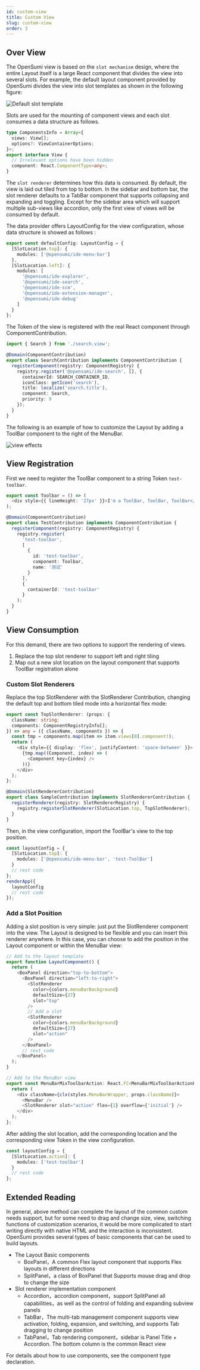 ```yaml
---
id: custom-view
title: Custom View
slug: custom-view
order: 3
---
```


## Over View

The OpenSumi view is based on the `slot mechanism` design, where the entire Layout itself is a large React component that divides the view into several slots. For example, the default layout component provided by OpenSumi divides the view into slot templates as shown in the following figure:

![Default slot template](https://img.alicdn.com/imgextra/i3/O1CN01jVb1Nv1n4XHe0H2wG_!!6000000005036-2-tps-1714-1374.png)

Slots are used for the mounting of component views and each slot consumes a data structure as follows.

```typescript
type ComponentsInfo = Array<{
  views: View[];
  options?: ViewContainerOptions;
}>;
export interface View {
  // Irrelevant options have been hidden
  component: React.ComponentType<any>;
}
```

The `slot renderer` determines how this data is consumed. By default, the view is laid out tiled from top to bottom. In the sidebar and bottom bar, the slot renderer defaults to a TabBar component that supports collapsing and expanding and toggling. Except for the sidebar area which will support multiple sub-views like accordion, only the first view of views will be consumed by default. 

The data provider offers LayoutConfig for the view configuration, whose data structure is showed as follows :

```typescript
export const defaultConfig: LayoutConfig = {
  [SlotLocation.top]: {
    modules: ['@opensumi/ide-menu-bar']
  },
  [SlotLocation.left]: {
    modules: [
      '@opensumi/ide-explorer',
      '@opensumi/ide-search',
      '@opensumi/ide-scm',
      '@opensumi/ide-extension-manager',
      '@opensumi/ide-debug'
    ]
  }
};
```

The Token of the view is registered with the real React component through ComponentContribution.

```typescript
import { Search } from './search.view';

@Domain(ComponentContribution)
export class SearchContribution implements ComponentContribution {
  registerComponent(registry: ComponentRegistry) {
    registry.register('@opensumi/ide-search', [], {
      containerId: SEARCH_CONTAINER_ID,
      iconClass: getIcon('search'),
      title: localize('search.title'),
      component: Search,
      priority: 9
    });
  }
}
```

The following is an example of how to customize the Layout by adding a ToolBar component to the right of the MenuBar.

![view effects](https://img.alicdn.com/imgextra/i2/O1CN01GNMkW31ygVtoizfSG_!!6000000006608-2-tps-2880-1750.png)

## View Registration

First we need to register the ToolBar component to a string Token `test-toolbar`.

```typescript
export const Toolbar = () => (
  <div style={{ lineHeight: '27px' }}>I'm a ToolBar, ToolBar, ToolBar</div>
);

@Domain(ComponentContribution)
export class TestContribution implements ComponentContribution {
  registerComponent(registry: ComponentRegistry) {
    registry.register(
      'test-toolbar',
      [
        {
          id: 'test-toolbar',
          component: Toolbar,
          name: '测试'
        }
      ],
      {
        containerId: 'test-toolbar'
      }
    );
  }
}
```

## View Consumption

For this demand, there are two options to support the rendering of views.

1. Replace the top slot renderer to support left and right tiling
2. Map out a new slot location on the layout component that supports ToolBar registration alone  

### Custom Slot Renderers

Replace the top SlotRenderer with the SlotRenderer Contribution, changing the default top and bottom tiled mode into a horizontal flex mode:

```typescript
export const TopSlotRenderer: (props: {
  className: string;
  components: ComponentRegistryInfo[];
}) => any = ({ className, components }) => {
  const tmp = components.map(item => item.views[0].component!);
  return (
    <div style={{ display: 'flex', justifyContent: 'space-between' }}>
      {tmp.map((Component, index) => (
        <Component key={index} />
      ))}
    </div>
  );
};

@Domain(SlotRendererContribution)
export class SampleContribution implements SlotRendererContribution {
  registerRenderer(registry: SlotRendererRegistry) {
    registry.registerSlotRenderer(SlotLocation.top, TopSlotRenderer);
  }
}
```
Then, in the view configuration, import the ToolBar's view to the top position.

```typescript
const layoutConfig = {
  [SlotLocation.top]: {
    modules: ['@opensumi/ide-menu-bar', 'test-ToolBar']
  }
  // rest code
};
renderApp({
  layoutConfig
  // rest code
});
```

### Add a Slot Position

Adding a slot position is very simple: just put the SlotRenderer component into the view. The Layout is designed to be flexible and you can insert this renderer anywhere. In this case, you can choose to add the position in the Layout component or within the MenuBar view: 

```typescript
// Add to the layout template
export function LayoutComponent() {
  return (
    <BoxPanel direction="top-to-bottom">
      <BoxPanel direction="left-to-right">
        <SlotRenderer
          color={colors.menuBarBackground}
          defaultSize={27}
          slot="top"
        />
        // Add a slot
        <SlotRenderer
          color={colors.menuBarBackground}
          defaultSize={27}
          slot="action"
        />
      </BoxPanel>
      // rest code
    </BoxPanel>
  );
}

// Add to the MenuBar view  
export const MenuBarMixToolbarAction: React.FC<MenuBarMixToolbarActionProps> = props => {
  return (
    <div className={clx(styles.MenuBarWrapper, props.className)}>
      <MenuBar />
      <SlotRenderer slot="action" flex={1} overflow={'initial'} />
    </div>
  );
};
```

After adding the slot location, add the corresponding location and the corresponding view Token in the view configuration.

```typescript
const layoutConfig = {
  [SlotLocation.action]: {
    modules: ['test-toolbar']
  }
  // rest code
};
```

## Extended Reading

In general, above method can complete the layout of the common custom needs support, but for some need to drag and change size, view, switching functions of customization scenarios, it would be more complicated to start writing directly with native HTML and the interaction is inconsistent. OpenSumi provides several types of basic components that can be used to build layouts.


- The Layout Basic components
  - BoxPanel，A common Flex layout component that supports Flex layouts in different directions
  - SplitPanel，a class of BoxPanel that Supports mouse drag and drop to change the size
- Slot renderer implementation component
  - Accordion，accordion component，support SplitPanel all capabilities，as well as the control of folding and expanding subview panels
  - TabBar，The multi-tab management component supports view activation, folding, expansion, and switching, and supports Tab dragging to change position  
  - TabPanel，Tab rendering component，sidebar is Panel Title + Accordion. The bottom column is the common React view

For details about how to use components, see the component type declaration.
